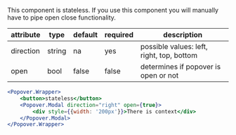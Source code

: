 This component is stateless.  If you use this component you will manually have to pipe open close functionality.

| attribute | type   | default | required | description                               |
|-----------|--------|---------|----------|-------------------------------------------|
| direction | string | na      | yes      | possible values: left, right, top, bottom |
| open      | bool   | false   | false    | determines if popover is open or not      |

```jsx
<Popover.Wrapper>
    <button>stateless</button>
    <Popover.Modal direction="right" open={true}>
        <div style={{width: '200px'}}>There is context</div>
    </Popover.Modal>
</Popover.Wrapper>
```